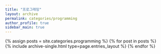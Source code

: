 ```yaml
---
title: "프로그래밍"
layout: archive
permalink: categories/programming
author_profile: true
sidebar_main: true
---
```


{% assign posts = site.categories.programming %}
{% for post in posts %} {% include archive-single.html type=page.entries_layout %} {% endfor %}